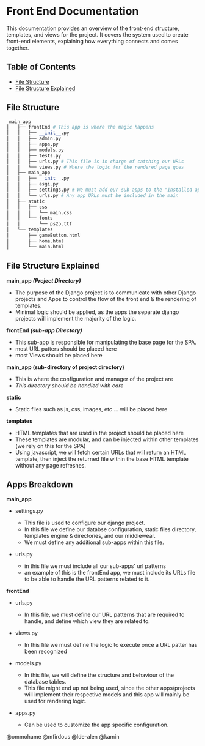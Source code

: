 # Front End Documentation

This documentation provides an overview of the front-end structure, templates, and views for the project. It covers the system used to create front-end elements, explaining how everything connects and comes together.

## Table of Contents

- [File Structure](#file-structure)
- [File Structure Explained](#file-structure-explained)

## File Structure

```python
 main_app
│   ├── frontEnd # This app is where the magic happens
│   │   ├── __init__.py
│   │   ├── admin.py
│   │   ├── apps.py
│   │   ├── models.py
│   │   ├── tests.py
│   │   ├── urls.py # This file is in charge of catching our URLs
│   │   └── views.py # Where the logic for the rendered page goes
│   ├── main_app
│   │   ├── __init__.py
│   │   ├── asgi.py
│   │   ├── settings.py # We must add our sub-apps to the "Installed apps" section
│   │   └── urls.py # Any app URLs must be included in the main
│   ├── static
│   │   ├── css
│   │   │   └── main.css
│   │   └── fonts
│   │       └── ps2p.ttf
│   └── templates
│       ├── gameButton.html
│       ├── home.html
│       └── main.html
```

## File Structure Explained
**main_app *(Project Directory)***
- The purpose of the Django project is to communicate with other Django projects and Apps to control the flow of the front end & the rendering of templates.
- Minimal logic should be applied, as the apps the separate django projects will implement the majority of the logic.

**frontEnd *(sub-app Directory)***
- This sub-app is responsible for manipulating the base page for the SPA.
- most URL patters should be placed here
- most Views should be placed here

**main_app (sub-directory of project directory)**
- This is where the configuration and manager of the project are
- *This directory should be handled with care*

**static**
- Static files such as js, css, images, etc ... will be placed here

**templates**
- HTML templates that are used in the project should be placed here
- These templates are modular, and can be injected within other templates (we rely on this for the SPA)
- Using javascript, we will fetch certain URLs that will return an HTML template, then inject the returned file within the base HTML template without any page refreshes.

## Apps Breakdown
**main_app**
- settings.py
  - This file is used to configure our django project.
  - In this file we define our databse configuration, static files directory, templates engine & directories, and our middlewear.
  - We must define any additional sub-apps within this file.

- urls.py
  - in this file we must include all our sub-apps' url patterns
  - an example of this is the frontEnd app, we must include its URLs file to be able to handle the URL patterns related to it.

**frontEnd**
- urls.py
  - In this file, we must define our URL patterns that are required to handle, and define which view they are related to.

- views.py
  - In this file we must define the logic to execute once a URL patter has been recognized

- models.py
  - In this file, we will define the structure and behaviour of the database tables. 
  - This file might end up not being used, since the other apps/projects will implement their respective models and this app will mainly be used for rendering logic.

- apps.py
  - Can be used to customize the app specific configuration.

@ommohame
@mfirdous
@lde-alen
@kamin
